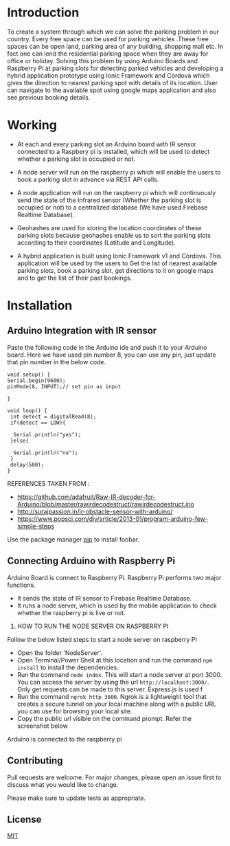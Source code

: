 # Introduction

To create a system through which we can solve the parking problem in our country. Every free space can be used for parking vehicles .These free spaces can be open land, parking area of any building, shopping mall etc. In fact one can lend the residential parking space when they are away for office or holiday.  Solving this problem by using Arduino Boards and Raspberry Pi at parking slots for detecting parked vehicles and developing a hybrid application prototype using Ionic Framework and Cordova which gives the direction to nearest parking spot with details of its location. User can navigate to the available spot using google maps application and also see previous booking details.

# Working

* At each and every parking slot an Arduino board with IR sensor connected to a Raspbery pi is installed, which will be used to detect whether a parking slot is occupied or not.
​
* A node server will run on the raspberry pi which will enable the users to book a parking slot in advance via REST API calls.
​
* A node application will run on the raspberry pi which will continuously send the state of the Infrared sensor (Whether the parking slot is occupied or not) to a centralized database (We have used Firebase Realtime Database).​

* Geohashes are used for storing the location coordinates of these parking slots because geohashes enable us to sort the parking slots according to their coordinates (Latitude and Longitude).​

* A hybrid application is built using Ionic Framework v1 and Cordova. This application will be used by the users to​
Get the list of nearest available parking slots, book a parking slot, get directions to it on google maps and to get the list of their past bookings.

# Installation

## Arduino Integration with IR sensor

Paste the following code in the Arduino ide and push it to your Arduino board. Here we have used pin number 8, you can use any pin, just update that pin number in the below code.
 ```
void setup() {
 Serial.begin(9600);
 pinMode(8, INPUT);// set pin as input

}

void loop() {
  int detect = digitalRead(8);
  if(detect == LOW){
    
   Serial.println("yes"); 
  }else{
    
   Serial.println("no");  
  }
  delay(500);
}
```

REFERENCES TAKEN FROM :​
* https://github.com/adafruit/Raw-IR-decoder-for-Arduino/blob/master/rawirdecodestruct/rawirdecodestruct.ino​
* http://surajpassion.in/ir-obstacle-sensor-with-arduino/​
* https://www.popsci.com/diy/article/2013-01/program-arduino-few-simple-steps​


Use the package manager [pip](https://pip.pypa.io/en/stable/) to install foobar.

## Connecting Arduino with Raspberry Pi

Arduino Board is connect to Raspberry Pi. Raspberry Pi performs two major functions.

* It sends the state of IR sensor to Firebase Realtime Database.
* It runs a node server, which is used by the mobile application to check whether the raspberry pi is live or not.

1. HOW TO RUN THE NODE SERVER ON RASPBERRY PI

Follow the below listed steps to start a node server on raspberry PI

* Open the folder 'NodeServer'.
* Open Terminal/Power Shell at this location and run the command `npm install` to install the dependencies.
* Run the command `node index`. This will start a node server at port 3000. You can access the server by using the url `http://localhost:3000/`. Only get requests can be made to this server. Express js is used f
* Run the command `ngrok http 3000`. Ngrok is a lightweight tool that creates a secure tunnel on your local machine along with a public URL you can use for browsing your local site.
* Copy the public url visible on the command prompt. Refer the screenshot below






Arduino is connected to the raspberry pi

## Contributing
Pull requests are welcome. For major changes, please open an issue first to discuss what you would like to change.

Please make sure to update tests as appropriate.

## License
[MIT](https://choosealicense.com/licenses/mit/)
